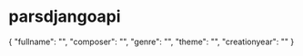 # parsdjangoapi

{
    "fullname": "",
    "composer": "",
    "genre": "",
    "theme": "",
    "creationyear": ""
}